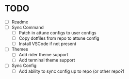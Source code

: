 # TODO
- [ ] Readme
- [ ] Sync Command
    - [ ] Patch in attune configs to user configs
    - [ ] Copy dotfiles from repo to attune config
    - [ ] Install VSCode if not present
- [ ] Themes
    - [ ] Add rider theme support
    - [ ] Add terminal theme support
- [ ] Sync Config
    - [ ] Add ability to sync config up to repo (or other repo?)
